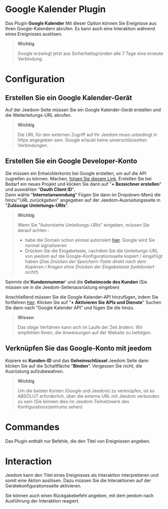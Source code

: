 # Google Kalender Plugin

Das Plugin **Google Kalender** Mit dieser Option können Sie Ereignisse aus Ihren Google-Kalendern abrufen. Es kann auch eine Interaktion während eines Ereignisses auslösen.

> **Wichtig**
>
> Google erzwingt jetzt aus Sicherheitsgründen alle 7 Tage eine erneute Verbindung.

# Configuration

## Erstellen Sie ein Google Kalender-Gerät

Auf der Jeedom-Seite müssen Sie ein Google Kalender-Gerät erstellen und die Weiterleitungs-URL abrufen.

> **Wichtig**
>
> Die URL für den externen Zugriff auf Ihr Jeedom muss unbedingt in https angegeben sein. Google erlaubt keine unverschlüsselten Verbindungen.

## Erstellen Sie ein Google Developer-Konto

Sie müssen ein Entwicklerkonto bei Google erstellen, um auf die API zugreifen zu können. Machen, [folgen Sie diesem Link](https://console.developers.google.com/apis/credentials), Erstellen Sie bei Bedarf ein neues Projekt und klicken Sie dann auf "**+ Bezeichner erstellen**" und auswählen "**Oauth Client ID**".     
 Dann wähle "**Internetanwendung**" Fügen Sie dann im Dropdown-Menü die hinzu'"*URL zurückgeben*" angegeben auf der Jeedom-Ausrüstungsseite in "**Zulässige Umleitungs-URIs**".

> **Wichtig**
>
>Wenn Sie "Autorisierte Umleitungs-URIs" eingeben, müssen Sie darauf achten :
> - habe die Domain schon einmal autorisiert [hier](https://console.developers.google.com/apis/credentials/consent). Google wird Sie normal signalisieren
> - Drücken Sie die Eingabetaste, nachdem Sie die Umleitungs-URL von jeedom auf die Google-Konfigurationsseite kopiert / eingefügt haben (*Das Drücken der Speichern-Taste direkt nach dem Kopieren / Kragen ohne Drücken der Eingabetaste funktioniert nicht!*)     

Sammle die'**Kundennummer**' und die **Geheimcode des Kunden** (Sie müssen sie in die Jeedom-Seitenausrüstung eingeben)

Anschließend müssen Sie die Google Kalender-API hinzufügen, indem Sie fortfahren [hier](https://console.developers.google.com/apis/dashboard). Klicken Sie auf "**+ Aktivieren Sie APIs und Dienste**" Suchen Sie dann nach "Google Kalender API" und fügen Sie die hinzu.

> **Wissen**
>
>Das obige Verfahren kann sich im Laufe der Zeit ändern. Wir empfehlen Ihnen, die Anweisungen auf der Website zu befolgen.

## Verknüpfen Sie das Google-Konto mit jeedom

Kopiere es **Kunden-ID** und das **Geheimschlüssel** Jeedom Seite dann klicken Sie auf die Schaltfläche "**Binden**". Vergessen Sie nicht, die Ausrüstung aufzubewahren.

>**Wichtig**
>
>Um die beiden Konten (Google und Jeedom) zu verknüpfen, ist es ABSOLUT erforderlich, über die externe URL mit Jeedom verbunden zu sein (Sie können dies im Jeedom-Teilnetzwerk des Konfigurationszentrums sehen)

# Commandes

Das Plugin enthält nur Befehle, die den Titel von Ereignissen angeben.

# Interaction

Jeedom kann den Titel eines Ereignisses als Interaktion interpretieren und somit eine Aktion auslösen. Dazu müssen Sie die Interaktionen auf der Gerätekonfigurationsseite aktivieren.

Sie können auch einen Rückgabebefehl angeben, mit dem jeedom nach Ausführung der Interaktion reagiert.    
